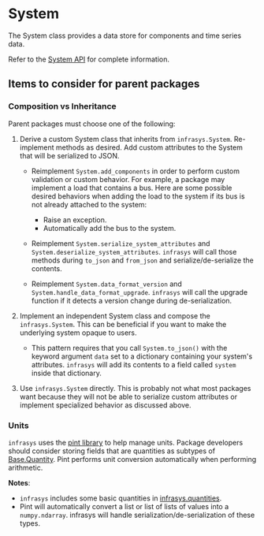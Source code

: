 # System
The System class provides a data store for components and time series data.

Refer to the [System API](#system-api) for complete information.

## Items to consider for parent packages

### Composition vs Inheritance
Parent packages must choose one of the following:

1. Derive a custom System class that inherits from `infrasys.System`. Re-implement methods
as desired. Add custom attributes to the System that will be serialized to JSON.

    - Reimplement `System.add_components` in order to perform custom validation
      or custom behavior. For example, a package may implement a load that
      contains a bus. Here are some possible desired behaviors when adding the
      load to the system if its bus is not already attached to the system:

      - Raise an exception.
      - Automatically add the bus to the system.

    - Reimplement `System.serialize_system_attributes` and `System.deserialize_system_attributes`.
      `infrasys` will call those methods during `to_json` and `from_json` and serialize/de-serialize
      the contents.

    - Reimplement `System.data_format_version` and `System.handle_data_format_upgrade`. `infrasys`
      will call the upgrade function if it detects a version change during de-serialization.

2. Implement an independent System class and compose the `infrasys.System`. This can be beneficial
if you want to make the underlying system opaque to users.

    - This pattern requires that you call `System.to_json()` with the keyword argument `data` set
      to a dictionary containing your system's attributes. `infrasys` will add its contents to a
      field called `system` inside that dictionary.

3. Use `infrasys.System` directly. This is probably not what most packages want because they will
not be able to serialize custom attributes or implement specialized behavior as discussed above.

### Units
`infrasys` uses the [pint library](https://pint.readthedocs.io/en/stable/) to help manage units.
Package developers should consider storing fields that are quantities as subtypes of
[Base.Quantity](#base-quantity-api). Pint performs unit conversion automatically when performing
arithmetic.

**Notes**:
- `infrasys` includes some basic quantities in [infrasys.quantities](#quantity-api).
- Pint will automatically convert a list or list of lists of values into a `numpy.ndarray`.
infrasys will handle serialization/de-serialization of these types.
